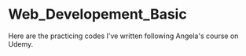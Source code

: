 # Web_Developement_Basic
Here are the practicing codes I've written following Angela's course on Udemy.
